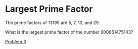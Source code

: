 # Largest Prime Factor

The prime factors of 13195 are 5, 7, 13, and 29.

What is the largest prime factor of the number 600851475143?

[Problem 3](https://projecteuler.net/problem=3)